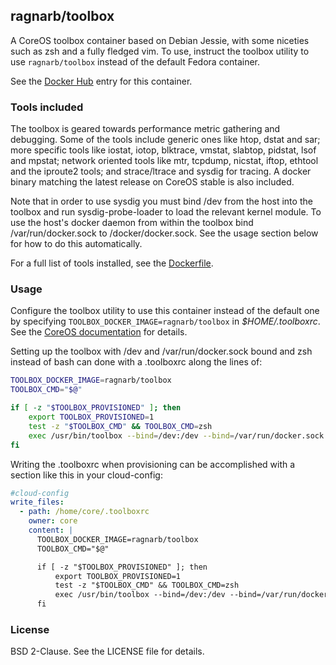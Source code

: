 ## ragnarb/toolbox

A CoreOS toolbox container based on Debian Jessie, with some niceties such as zsh and a fully fledged vim. To use, instruct the toolbox utility to use `ragnarb/toolbox` instead of the default Fedora container.

See the [Docker Hub](https://registry.hub.docker.com/u/ragnarb/toolbox/) entry for this container.

### Tools included

The toolbox is geared towards performance metric gathering and debugging. Some of the tools include generic ones like htop, dstat and sar; more specific tools like iostat, iotop, blktrace, vmstat, slabtop, pidstat, lsof and mpstat; network oriented tools like mtr, tcpdump, nicstat, iftop, ethtool and the iproute2 tools; and strace/ltrace and sysdig for tracing. A docker binary matching the latest release on CoreOS stable is also included.

Note that in order to use sysdig you must bind /dev from the host into the toolbox and run sysdig-probe-loader to load the relevant kernel module. To use the host's docker daemon from within the toolbox bind /var/run/docker.sock to /docker/docker.sock. See the usage section below for how to do this automatically.

For a full list of tools installed, see the [Dockerfile](https://github.com/ragnar-johannsson/toolbox/blob/master/Dockerfile).

### Usage

Configure the toolbox utility to use this container instead of the default one by specifying `TOOLBOX_DOCKER_IMAGE=ragnarb/toolbox` in *$HOME/.toolboxrc*. See the [CoreOS documentation](https://coreos.com/docs/cluster-management/debugging/install-debugging-tools/) for details.

Setting up the toolbox with /dev and /var/run/docker.sock bound and zsh instead of bash can done with a .toolboxrc along the lines of:

```bash
TOOLBOX_DOCKER_IMAGE=ragnarb/toolbox
TOOLBOX_CMD="$@"

if [ -z "$TOOLBOX_PROVISIONED" ]; then
    export TOOLBOX_PROVISIONED=1
    test -z "$TOOLBOX_CMD" && TOOLBOX_CMD=zsh
    exec /usr/bin/toolbox --bind=/dev:/dev --bind=/var/run/docker.sock:/docker/docker.sock $TOOLBOX_CMD
fi
```

Writing the .toolboxrc when provisioning can be accomplished with a section like this in your cloud-config:

```yaml
#cloud-config
write_files:
  - path: /home/core/.toolboxrc
    owner: core
    content: |
      TOOLBOX_DOCKER_IMAGE=ragnarb/toolbox
      TOOLBOX_CMD="$@"

      if [ -z "$TOOLBOX_PROVISIONED" ]; then
          export TOOLBOX_PROVISIONED=1
          test -z "$TOOLBOX_CMD" && TOOLBOX_CMD=zsh
          exec /usr/bin/toolbox --bind=/dev:/dev --bind=/var/run/docker.sock:/docker/docker.sock $TOOLBOX_CMD
      fi
```

### License

BSD 2-Clause. See the LICENSE file for details.

